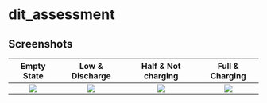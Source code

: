 # dit_assessment

## Screenshots

Empty State                |   Low & Discharge         |   Half & Not charging     |   Full & Charging
:-------------------------:|:-------------------------:|:-------------------------:|:-------------------------:
![](https://github.com/user-attachments/assets/49cfbc37-4db6-4a2d-974d-8fb48952612e)|![](https://github.com/user-attachments/assets/4d362f8b-537a-4216-9775-55f798902988)|![](https://github.com/user-attachments/assets/30860078-5162-4e5d-8670-1dfccfbd8b65)|![](https://github.com/user-attachments/assets/21bc5ba3-0175-4251-a189-68cb82e961df)
